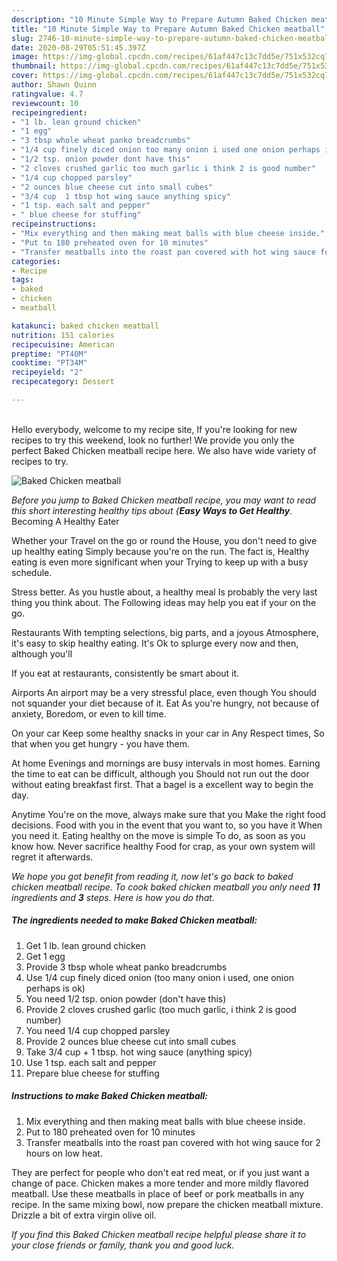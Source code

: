 ```yaml
---
description: "10 Minute Simple Way to Prepare Autumn Baked Chicken meatball"
title: "10 Minute Simple Way to Prepare Autumn Baked Chicken meatball"
slug: 2746-10-minute-simple-way-to-prepare-autumn-baked-chicken-meatball
date: 2020-08-29T05:51:45.397Z
image: https://img-global.cpcdn.com/recipes/61af447c13c7dd5e/751x532cq70/baked-chicken-meatball-recipe-main-photo.jpg
thumbnail: https://img-global.cpcdn.com/recipes/61af447c13c7dd5e/751x532cq70/baked-chicken-meatball-recipe-main-photo.jpg
cover: https://img-global.cpcdn.com/recipes/61af447c13c7dd5e/751x532cq70/baked-chicken-meatball-recipe-main-photo.jpg
author: Shawn Quinn
ratingvalue: 4.7
reviewcount: 10
recipeingredient:
- "1 lb. lean ground chicken"
- "1 egg"
- "3 tbsp whole wheat panko breadcrumbs"
- "1/4 cup finely diced onion too many onion i used one onion perhaps is ok"
- "1/2 tsp. onion powder dont have this"
- "2 cloves crushed garlic too much garlic i think 2 is good number"
- "1/4 cup chopped parsley"
- "2 ounces blue cheese cut into small cubes"
- "3/4 cup  1 tbsp hot wing sauce anything spicy"
- "1 tsp. each salt and pepper"
- " blue cheese for stuffing"
recipeinstructions:
- "Mix everything and then making meat balls with blue cheese inside."
- "Put to 180 preheated oven for 10 minutes"
- "Transfer meatballs into the roast pan covered with hot wing sauce for 2 hours on low heat."
categories:
- Recipe
tags:
- baked
- chicken
- meatball

katakunci: baked chicken meatball 
nutrition: 151 calories
recipecuisine: American
preptime: "PT40M"
cooktime: "PT34M"
recipeyield: "2"
recipecategory: Dessert

---
```

<br>
Hello everybody, welcome to my recipe site, If you're looking for new recipes to try this weekend, look no further! We provide you only the perfect Baked Chicken meatball recipe here. We also have wide variety of recipes to try.
<br>


![Baked Chicken meatball](https://img-global.cpcdn.com/recipes/61af447c13c7dd5e/751x532cq70/baked-chicken-meatball-recipe-main-photo.jpg)

<i>Before you jump to Baked Chicken meatball recipe, you may want to read this short interesting healthy tips about {<strong>Easy Ways to Get Healthy</strong>.</i>
Becoming A Healthy Eater

Whether your Travel on the go or round the
House, you don't need to give up healthy eating
Simply because you're on the run. The fact is,
Healthy eating is even more significant when your
Trying to keep up with a busy schedule.


Stress better. As you hustle about, a healthy meal
Is probably the very last thing you think about. The
Following ideas may help you eat if your on the go.

Restaurants
With tempting selections, big parts, and a joyous 
Atmosphere, it's easy to skip healthy eating. It's
Ok to splurge every now and then, although you'll

If you eat at restaurants, consistently be smart
about it.

Airports
An airport may be a very stressful place, even though 
You should not squander your diet because of it. Eat
As you're hungry, not because of anxiety,
Boredom, or even to kill time.

On your car
Keep some healthy snacks in your car in Any Respect times,
So that when you get hungry - you have them.

At home
Evenings and mornings are busy intervals in most homes.
Earning the time to eat can be difficult, although you
Should not run out the door without eating breakfast
first. 
That a bagel is a excellent way to begin the day.

Anytime You're on the move, always make sure that you
Make the right food decisions. 
Food with you in the event that you want to, so you have it
When you need it. Eating healthy on the move is simple 
To do, as soon as you know how. Never sacrifice healthy
Food for crap, as your own system will regret it afterwards.


<i>We hope you got benefit from reading it, now let's go back to baked chicken meatball recipe. To cook baked chicken meatball you only need <strong>11</strong> ingredients and <strong>3</strong> steps. Here is how you do that.
</i>

##### The ingredients needed to make Baked Chicken meatball:

1. Get 1 lb. lean ground chicken
1. Get 1 egg
1. Provide 3 tbsp whole wheat panko breadcrumbs
1. Use 1/4 cup finely diced onion (too many onion i used, one onion perhaps is ok)
1. You need 1/2 tsp. onion powder (don&#39;t have this)
1. Provide 2 cloves crushed garlic (too much garlic, i think 2 is good number)
1. You need 1/4 cup chopped parsley
1. Provide 2 ounces blue cheese cut into small cubes
1. Take 3/4 cup + 1 tbsp. hot wing sauce (anything spicy)
1. Use 1 tsp. each salt and pepper
1. Prepare  blue cheese for stuffing


##### Instructions to make Baked Chicken meatball:

1. Mix everything and then making meat balls with blue cheese inside.
1. Put to 180 preheated oven for 10 minutes
1. Transfer meatballs into the roast pan covered with hot wing sauce for 2 hours on low heat.


They are perfect for people who don&#39;t eat red meat, or if you just want a change of pace. Chicken makes a more tender and more mildly flavored meatball. Use these meatballs in place of beef or pork meatballs in any recipe. In the same mixing bowl, now prepare the chicken meatball mixture. Drizzle a bit of extra virgin olive oil. 

<i>If you find this Baked Chicken meatball recipe helpful please share it to your close friends or family, thank you and good luck.</i>
